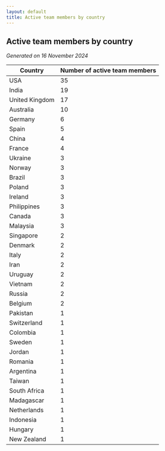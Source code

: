 ```yaml
---
layout: default
title: Active team members by country
---
```

## Active team members by country
*Generated on 16 November 2024*

| Country | Number of active team members |
| --- | --- |
| USA | 35 |
| India | 19 |
| United Kingdom | 17 |
| Australia | 10 |
| Germany | 6 |
| Spain | 5 |
| China | 4 |
| France | 4 |
| Ukraine | 3 |
| Norway | 3 |
| Brazil | 3 |
| Poland | 3 |
| Ireland | 3 |
| Philippines | 3 |
| Canada | 3 |
| Malaysia | 3 |
| Singapore | 2 |
| Denmark | 2 |
| Italy | 2 |
| Iran | 2 |
| Uruguay | 2 |
| Vietnam | 2 |
| Russia | 2 |
| Belgium | 2 |
| Pakistan | 1 |
| Switzerland | 1 |
| Colombia | 1 |
| Sweden | 1 |
| Jordan | 1 |
| Romania | 1 |
| Argentina | 1 |
| Taiwan | 1 |
| South Africa | 1 |
| Madagascar | 1 |
| Netherlands | 1 |
| Indonesia | 1 |
| Hungary | 1 |
| New Zealand | 1 |

